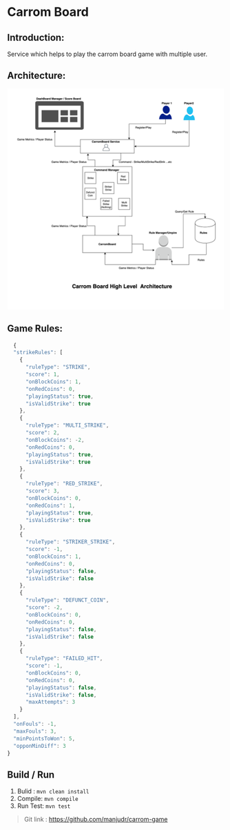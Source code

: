 # Carrom Board

## Introduction:

Service which helps to play the carrom board game with multiple user.

## Architecture:

![alt text](https://github.com/manjudr/carrom-game/raw/master/CarromBoard-Architecture.png)


## Game Rules:

```js
  {
  "strikeRules": [
    {
      "ruleType": "STRIKE",
      "score": 1,
      "onBlockCoins": 1,
      "onRedCoins": 0,
      "playingStatus": true,
      "isValidStrike": true
    },
    {
      "ruleType": "MULTI_STRIKE",
      "score": 2,
      "onBlockCoins": -2,
      "onRedCoins": 0,
      "playingStatus": true,
      "isValidStrike": true
    },
    {
      "ruleType": "RED_STRIKE",
      "score": 3,
      "onBlockCoins": 0,
      "onRedCoins": 1,
      "playingStatus": true,
      "isValidStrike": true
    },
    {
      "ruleType": "STRIKER_STRIKE",
      "score": -1,
      "onBlockCoins": 1,
      "onRedCoins": 0,
      "playingStatus": false,
      "isValidStrike": false
    },
    {
      "ruleType": "DEFUNCT_COIN",
      "score": -2,
      "onBlockCoins": 0,
      "onRedCoins": 0,
      "playingStatus": false,
      "isValidStrike": false
    },
    {
      "ruleType": "FAILED_HIT",
      "score": -1,
      "onBlockCoins": 0,
      "onRedCoins": 0,
      "playingStatus": false,
      "isValidStrike": false,
      "maxAttempts": 3
    }
  ],
  "onFouls": -1,
  "maxFouls": 3,
  "minPointsToWon": 5,
  "opponMinDiff": 3
}
```

## Build / Run
 
 1. Bulid : `mvn clean install`
 2. Compile: `mvn compile`
 3. Run Test: `mvn test`

> Git link : https://github.com/manjudr/carrom-game
